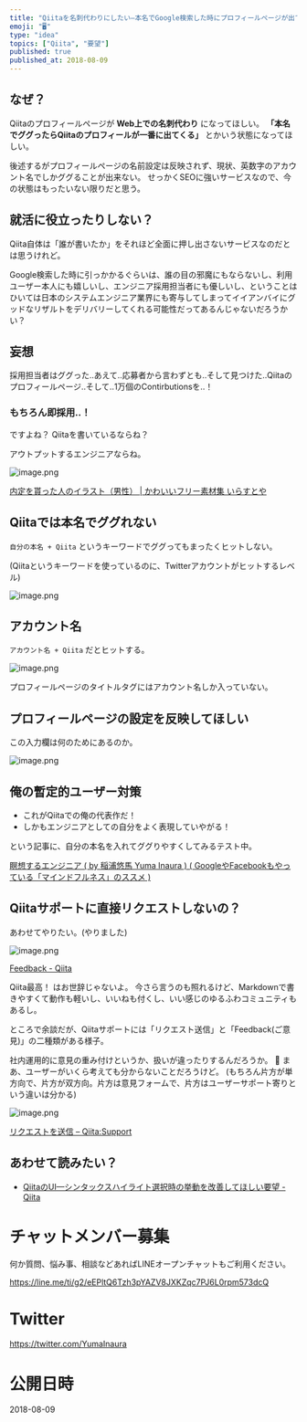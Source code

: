 ```yaml
---
title: "Qiitaを名刺代わりにしたい—本名でGoogle検索した時にプロフィールページが出てきてほしい"
emoji: "🖥"
type: "idea"
topics: ["Qiita", "要望"]
published: true
published_at: 2018-08-09
---
```



## なぜ？

Qiitaのプロフィールページが **Web上での名刺代わり** になってほしい。
**「本名でググったらQiitaのプロフィールが一番に出てくる」** とかいう状態になってほしい。

後述するがプロフィールページの名前設定は反映されず、現状、英数字のアカウント名でしかググることが出来ない。
せっかくSEOに強いサービスなので、今の状態はもったいない限りだと思う。


## 就活に役立ったりしない？

Qiita自体は「誰が書いたか」をそれほど全面に押し出さないサービスなのだとは思うけれど。

Google検索した時に引っかかるぐらいは、誰の目の邪魔にもならないし、利用ユーザー本人にも嬉しいし、エンジニア採用担当者にも優しいし、ということはひいては日本のシステムエンジニア業界にも寄与してしまってイイアンバイにグッドなリザルトをデリバリーしてくれる可能性だってあるんじゃないだろうかい？

## 妄想

採用担当者はググった‥あえて‥応募者から言わずとも‥そして見つけた‥Qiitaのプロフィールページ‥そして‥1万個のContirbutionsを‥！

### もちろん即採用‥！

ですよね？ Qiitaを書いているならね？

アウトプットするエンジニアならね。

![image.png](https://qiita-image-store.s3.amazonaws.com/0/89618/b38f3213-6c16-cdf2-1fab-4f1531a8ca93.png)

[内定を貰った人のイラスト（男性） | かわいいフリー素材集 いらすとや](https://www.irasutoya.com/2015/03/blog-post_68.html)


## Qiitaでは本名でググれない

`自分の本名 + Qiita` というキーワードでググってもまったくヒットしない。

(Qiitaというキーワードを使っているのに、Twitterアカウントがヒットするレベル)

![image.png](https://qiita-image-store.s3.amazonaws.com/0/89618/3771a1d5-cc43-4ada-8064-4f898ab7f67d.png)

## アカウント名

`アカウント名 + Qiita` だとヒットする。

![image.png](https://qiita-image-store.s3.amazonaws.com/0/89618/63baf038-2f22-7e80-cd32-ba1bc7cbcf48.png)

プロフィールページのタイトルタグにはアカウント名しか入っていない。

## プロフィールページの設定を反映してほしい

この入力欄は何のためにあるのか。

![image.png](https://qiita-image-store.s3.amazonaws.com/0/89618/dd7f97f3-2d0b-2789-2709-51fcd366e4c5.png)

## 俺の暫定的ユーザー対策

- これがQiitaでの俺の代表作だ！
- しかもエンジニアとしての自分をよく表現していやがる！

という記事に、自分の本名を入れてググりやすくしてみるテスト中。

[瞑想するエンジニア ( by 稲浦悠馬 Yuma Inaura ) ( GoogleやFacebookもやっている「マインドフルネス」のススメ )](https://qiita.com/YumaInaura/items/f1a55b0b342954224207)

## Qiitaサポートに直接リクエストしないの？

あわせてやりたい。(やりました)

![image.png](https://qiita-image-store.s3.amazonaws.com/0/89618/088afa73-8304-0ea1-02da-ece63855d1c4.png)

[Feedback - Qiita](https://qiita.com/feedback/new)


Qiita最高！ はお世辞じゃないよ。
今さら言うのも照れるけど、Markdownで書きやすくて動作も軽いし、いいねも付くし、いい感じのゆるふわコミュニティもあるし。

ところで余談だが、Qiitaサポートには「リクエスト送信」と「Feedback(ご意見)」の二種類がある様子。

社内運用的に意見の重み付けというか、扱いが違ったりするんだろうか。 :thinking: 
まあ、ユーザーがいくら考えても分からないことだろうけど。
(もちろん片方が単方向で、片方が双方向。片方は意見フォームで、片方はユーザーサポート寄りという違いは分かる)

![image.png](https://qiita-image-store.s3.amazonaws.com/0/89618/3e727e69-c773-324a-fe67-613664dfdf24.png)

[リクエストを送信 – Qiita:Support](https://support.qiita.com/hc/ja/requests/new)

## あわせて読みたい？

- [QiitaのUI—シンタックスハイライト選択時の挙動を改善してほしい要望 - Qiita](https://qiita.com/YumaInaura/items/cf325a5548b19a806602)








<!-- Update From Qiita API -->

# チャットメンバー募集


何か質問、悩み事、相談などあればLINEオープンチャットもご利用ください。

https://line.me/ti/g2/eEPltQ6Tzh3pYAZV8JXKZqc7PJ6L0rpm573dcQ





# Twitter


https://twitter.com/YumaInaura


<!-- Update From Qiita API -->



# 公開日時

2018-08-09
